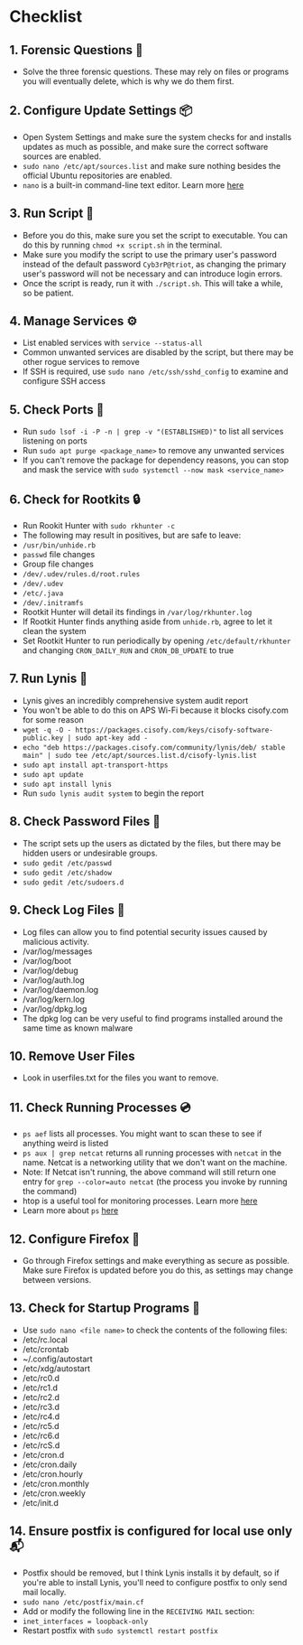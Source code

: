 # Checklist

## 1. Forensic Questions 🔎

* Solve the three forensic questions. These may rely on files or programs you will eventually delete, which is why we do them first.

## 2. Configure Update Settings 📦

* Open System Settings and make sure the system checks for and installs updates as much as possible, and make sure the correct software sources are enabled.
* `sudo nano /etc/apt/sources.list` and make sure nothing besides the official Ubuntu repositories are enabled.
* `nano` is a built-in command-line text editor. Learn more [here](https://help.ubuntu.com/community/Nano)

## 3. Run Script 📜

* Before you do this, make sure you set the script to executable. You can do this by running `chmod +x script.sh` in the terminal.
* Make sure you modify the script to use the primary user's password instead of the default password `Cyb3rP@triot`, as changing the primary user's password will not be necessary and can introduce login errors.
* Once the script is ready, run it with `./script.sh`. This will take a while, so be patient.

## 4. Manage Services ⚙️

* List enabled services with `service --status-all`
* Common unwanted services are disabled by the script, but there may be other rogue services to remove
* If SSH is required, use `sudo nano /etc/ssh/sshd_config` to examine and configure SSH access

## 5. Check Ports 🚤

* Run `sudo lsof -i -P -n | grep -v "(ESTABLISHED)"` to list all services listening on ports
* Run `sudo apt purge <package_name>` to remove any unwanted services
* If you can't remove the package for dependency reasons, you can stop and mask the service with `sudo systemctl --now mask <service_name>`

## 6. Check for Rootkits 🔒

* Run Rookit Hunter with `sudo rkhunter -c`
* The following may result in positives, but are safe to leave:
* `/usr/bin/unhide.rb`
* `passwd` file changes
* Group file changes
* `/dev/.udev/rules.d/root.rules`
* `/dev/.udev`
* `/etc/.java`
* `/dev/.initramfs`
* Rootkit Hunter will detail its findings in `/var/log/rkhunter.log`
* If Rootkit Hunter finds anything aside from `unhide.rb`, agree to let it clean the system
* Set Rootkit Hunter to run periodically by opening `/etc/default/rkhunter` and changing `CRON_DAILY_RUN` and `CRON_DB_UPDATE` to true

## 7. Run Lynis 📝

* Lynis gives an incredibly comprehensive system audit report
* You won't be able to do this on APS Wi-Fi because it blocks cisofy.com for some reason
* `wget -q -O - https://packages.cisofy.com/keys/cisofy-software-public.key | sudo apt-key add -`
* `echo "deb https://packages.cisofy.com/community/lynis/deb/ stable main" | sudo tee /etc/apt/sources.list.d/cisofy-lynis.list`
* `sudo apt install apt-transport-https`
* `sudo apt update`
* `sudo apt install lynis`
* Run `sudo lynis audit system` to begin the report

## 8. Check Password Files 🔑

* The script sets up the users as dictated by the files, but there may be hidden users or undesirable groups.
* `sudo gedit /etc/passwd`
* `sudo gedit /etc/shadow`
* `sudo gedit /etc/sudoers.d`

## 9. Check Log Files 📄

* Log files can allow you to find potential security issues caused by malicious activity.
* /var/log/messages
* /var/log/boot
* /var/log/debug
* /var/log/auth.log
* /var/log/daemon.log
* /var/log/kern.log
* /var/log/dpkg.log
* The dpkg log can be very useful to find programs installed around the same time as known malware

## 10. Remove User Files

* Look in userfiles.txt for the files you want to remove.

## 11. Check Running Processes 💿

* `ps aef` lists all processes. You might want to scan these to see if anything weird is listed
* `ps aux | grep netcat` returns all running processes with `netcat` in the name. Netcat is a networking utility that we don't want on the machine.
* Note: If Netcat isn't running, the above command will still return one entry for `grep --color=auto netcat` (the process you invoke by running the command)
* htop is a useful tool for monitoring processes. Learn more [here](https://www.tecmint.com/htop-cpu-monitoring-tool-in-linux/)
* Learn more about `ps` [here](https://www.computernetworkingnotes.com/linux-tutorials/ps-aux-command-and-ps-command-explained.html)

## 12. Configure Firefox 🦊

* Go through Firefox settings and make everything as secure as possible. Make sure Firefox is updated before you do this, as settings may change between versions.

## 13. Check for Startup Programs 🚀

* Use `sudo nano <file name>` to check the contents of the following files:
* /etc/rc.local
* /etc/crontab
* ~/.config/autostart
* /etc/xdg/autostart
* /etc/rc0.d
* /etc/rc1.d
* /etc/rc2.d
* /etc/rc3.d
* /etc/rc4.d
* /etc/rc5.d
* /etc/rc6.d
* /etc/rcS.d
* /etc/cron.d
* /etc/cron.daily
* /etc/cron.hourly
* /etc/cron.monthly
* /etc/cron.weekly
* /etc/init.d

## 14. Ensure postfix is configured for local use only 📬

* Postfix should be removed, but I think Lynis installs it by default, so if you're able to install Lynis, you'll need to configure postfix to only send mail locally.
* `sudo nano /etc/postfix/main.cf`
* Add or modify the following line in the `RECEIVING MAIL` section:
* `inet_interfaces = loopback-only`
* Restart postfix with `sudo systemctl restart postfix`
